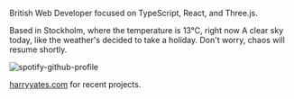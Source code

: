 British Web Developer focused on TypeScript, React, and Three.js.

<!-- WEATHER_START -->
Based in Stockholm, where the temperature is 13°C, right now A clear sky today, like the weather's decided to take a holiday. Don't worry, chaos will resume shortly.
<!-- WEATHER_END -->

<p align="left">
  <a>
    <img src="https://spotify-github-profile.kittinanx.com/api/view?uid=bigbello&cover_image=true&theme=natemoo-re&show_offline=true&background_color=121212&interchange=false&bar_color=53b14f&bar_color_cover=false" alt="spotify-github-profile">
  </a>
</p>

[harryyates.com](https://harryyates.com) for recent projects.
